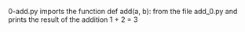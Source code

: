 0-add.py imports the function def add(a, b): from the file add_0.py and prints the result of the addition 1 + 2 = 3
